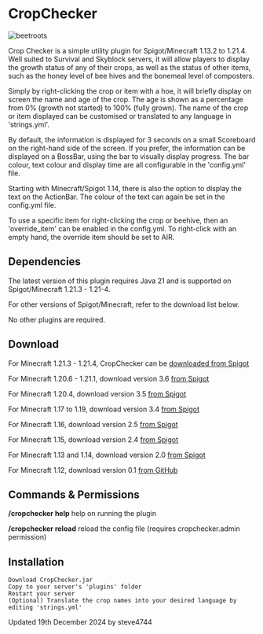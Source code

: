 # CropChecker

![beetroots](https://user-images.githubusercontent.com/6975392/145026806-d5823ef7-3fd6-48be-9a3b-b6fca6650196.png "CropChecker by steve4744")

Crop Checker is a simple utility plugin for Spigot/Minecraft 1.13.2 to 1.21.4. Well suited to Survival and Skyblock servers, it will allow players to display the growth status of any of their crops, as well as the status of other items, such as the honey level of bee hives and the bonemeal level of composters.

Simply by right-clicking the crop or item with a hoe, it will briefly display on screen the name and age of the crop. The age is shown as a percentage from 0% (growth not started) to 100% (fully grown). The name of the crop or item displayed can be customised or translated to any language in 'strings.yml'.

By default, the information is displayed for 3 seconds on a small Scoreboard on the right-hand side of the screen. If you prefer, the information can be displayed on a BossBar, using the bar to visually display progress. The bar colour, text colour and display time are all configurable in the 'config.yml' file.

Starting with Minecraft/Spigot 1.14, there is also the option to display the text on the ActionBar. The colour of the text can again be set in the config.yml file.

To use a specific item for right-clicking the crop or beehive, then an 'override_item' can be enabled in the config.yml. To right-click with an empty hand, the override item should be set to AIR.


## Dependencies
The latest version of this plugin requires Java 21 and is supported on Spigot/Minecraft 1.21.3 - 1.21-4.

For other versions of Spigot/Minecraft, refer to the download list below.

No other plugins are required.


## Download
For Minecraft 1.21.3 - 1.21.4, CropChecker can be [downloaded from Spigot](https://www.spigotmc.org/resources/cropchecker-check-crop-growth-progress.64044/ "CropChecker by steve4744")

For Minecraft 1.20.6 - 1.21.1, download version 3.6 [from Spigot](https://www.spigotmc.org/resources/cropchecker-check-crop-growth-progress-honey-levels.64044/download?version=545590 "CropChecker v3.6")

For Minecraft 1.20.4, download version 3.5 [from Spigot](https://www.spigotmc.org/resources/cropchecker-check-crop-growth-progress-honey-levels.64044/download?version=501538 "CropChecker v3.5")

For Minecraft 1.17 to 1.19, download version 3.4 [from Spigot](https://www.spigotmc.org/resources/cropchecker-check-crop-growth-progress-honey-levels.64044/download?version=478882/ "CropChecker v3.4")

For Minecraft 1.16, download version 2.5 [from Spigot](https://www.spigotmc.org/resources/cropchecker-check-crop-growth-progress.64044/download?version=339368 "CropChecker v2.5")

For Minecraft 1.15, download version 2.4 [from Spigot](https://www.spigotmc.org/resources/cropchecker-check-crop-growth-progress.64044/download?version=312297 "CropChecker v2.4")

For Minecraft 1.13 and 1.14, download version 2.0 [from Spigot](https://www.spigotmc.org/resources/cropchecker-check-crop-growth-progress.64044/download?version=299945/ "CropChecker v2.0")

For Minecraft 1.12, download version 0.1 [from GitHub](https://github.com/steve4744/CropChecker/releases/download/v0.1/CropChecker.jar "CropChecker v0.1")


## Commands & Permissions
__/cropchecker help__ help on running the plugin

__/cropchecker reload__ reload the config file (requires cropchecker.admin permission)


## Installation

    Download CropChecker.jar
    Copy to your server's 'plugins' folder
    Restart your server
    (Optional) Translate the crop names into your desired language by editing 'strings.yml'


Updated 19th December 2024 by steve4744
